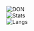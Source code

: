 ![DON](https://media.giphy.com/media/v1.Y2lkPWVjZjA1ZTQ3N2NoZ2s0aWx6ZnZqMWhwYm1jYTlvcGc0Zmp6ODRkZzJqbjB1dHMxZiZlcD12MV9zdGlja2Vyc19yZWxhdGVkJmN0PXM/Lq0hQnohnU7h1dLZmD/giphy.gif)
<br />
![Stats](https://github-readme-stats.vercel.app/api?username=lankylimbs&show_icons=true&theme=merko&card_width=450px)
<br />
![Langs](https://github-readme-stats.vercel.app/api/top-langs/?username=lankylimbs&layout=compact&theme=merko&card_width=450px)
